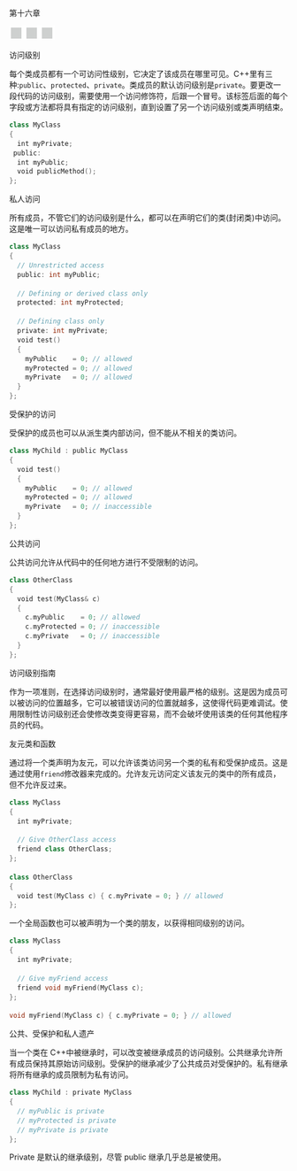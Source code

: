 第十六章

![image](img/frontdot.jpg)

访问级别

每个类成员都有一个可访问性级别，它决定了该成员在哪里可见。C++里有三种:`public`、`protected`、`private`。类成员的默认访问级别是`private`。要更改一段代码的访问级别，需要使用一个访问修饰符，后跟一个冒号。该标签后面的每个字段或方法都将具有指定的访问级别，直到设置了另一个访问级别或类声明结束。

```cpp
class MyClass
{
  int myPrivate;
 public:
  int myPublic;
  void publicMethod();
};
```

私人访问

所有成员，不管它们的访问级别是什么，都可以在声明它们的类(封闭类)中访问。这是唯一可以访问私有成员的地方。

```cpp
class MyClass
{
  // Unrestricted access
  public: int myPublic;

  // Defining or derived class only
  protected: int myProtected;

  // Defining class only
  private: int myPrivate;
  void test()
  {
    myPublic    = 0; // allowed
    myProtected = 0; // allowed
    myPrivate   = 0; // allowed
  }
};
```

受保护的访问

受保护的成员也可以从派生类内部访问，但不能从不相关的类访问。

```cpp
class MyChild : public MyClass
{
  void test()
  {
    myPublic    = 0; // allowed
    myProtected = 0; // allowed
    myPrivate   = 0; // inaccessible
  }
};
```

公共访问

公共访问允许从代码中的任何地方进行不受限制的访问。

```cpp
class OtherClass
{
  void test(MyClass& c)
  {
    c.myPublic    = 0; // allowed
    c.myProtected = 0; // inaccessible
    c.myPrivate   = 0; // inaccessible
  }
};
```

访问级别指南

作为一项准则，在选择访问级别时，通常最好使用最严格的级别。这是因为成员可以被访问的位置越多，它可以被错误访问的位置就越多，这使得代码更难调试。使用限制性访问级别还会使修改类变得更容易，而不会破坏使用该类的任何其他程序员的代码。

友元类和函数

通过将一个类声明为友元，可以允许该类访问另一个类的私有和受保护成员。这是通过使用`friend`修改器来完成的。允许友元访问定义该友元的类中的所有成员，但不允许反过来。

```cpp
class MyClass
{
  int myPrivate;

  // Give OtherClass access
  friend class OtherClass;
};

class OtherClass
{
  void test(MyClass c) { c.myPrivate = 0; } // allowed
};
```

一个全局函数也可以被声明为一个类的朋友，以获得相同级别的访问。

```cpp
class MyClass
{
  int myPrivate;

  // Give myFriend access
  friend void myFriend(MyClass c);
};

void myFriend(MyClass c) { c.myPrivate = 0; } // allowed
```

公共、受保护和私人遗产

当一个类在 C++中被继承时，可以改变被继承成员的访问级别。公共继承允许所有成员保持其原始访问级别。受保护的继承减少了公共成员对受保护的。私有继承将所有继承的成员限制为私有访问。

```cpp
class MyChild : private MyClass
{
  // myPublic is private
  // myProtected is private
  // myPrivate is private
};
```

Private 是默认的继承级别，尽管 public 继承几乎总是被使用。